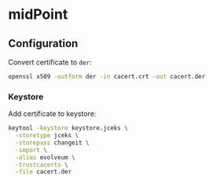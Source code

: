 # midPoint

## Configuration

Convert certificate to `der`:

```sh
openssl x509 -outform der -in cacert.crt -out cacert.der
```

### Keystore

Add certificate to keystore:

```sh
keytool -keystore keystore.jceks \
  -storetype jceks \
  -storepass changeit \
  -import \
  -alias evolveum \
  -trustcacerts \
  -file cacert.der
```
